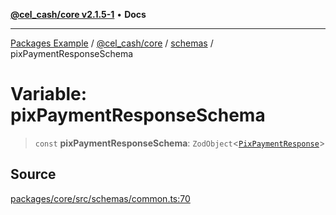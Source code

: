 [**@cel_cash/core v2.1.5-1**](../../README.md) • **Docs**

***

[Packages Example](../../../../README.md) / [@cel\_cash/core](../../README.md) / [schemas](../README.md) / pixPaymentResponseSchema

# Variable: pixPaymentResponseSchema

> `const` **pixPaymentResponseSchema**: `ZodObject`\<[`PixPaymentResponse`](../../index/type-aliases/PixPaymentResponse.md)\>

## Source

[packages/core/src/schemas/common.ts:70](https://github.com/Pyxlab/celcash/blob/a34e89ae69c9dcb41ba66226cb05c8c8b83b7cf4/packages/core/src/schemas/common.ts#L70)
